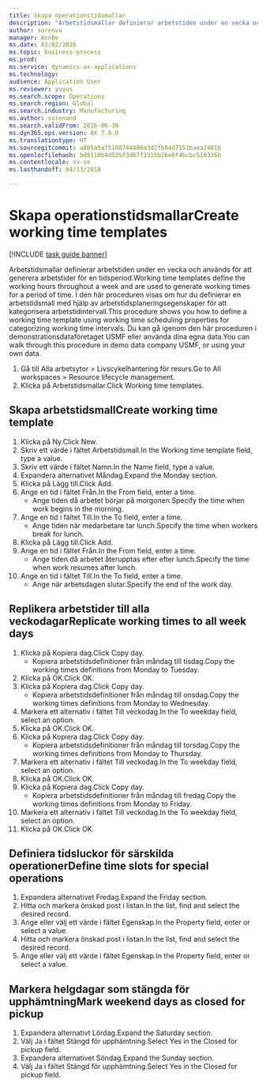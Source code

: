 ```yaml
--- 
title: Skapa operationstidsmallar
description: "Arbetstidsmallar definierar arbetstiden under en vecka och används för att generera arbetstider för en tidsperiod."
author: sorenva
manager: AnnBe
ms.date: 03/02/2016
ms.topic: business-process
ms.prod: 
ms.service: dynamics-ax-applications
ms.technology: 
audience: Application User
ms.reviewer: yuyus
ms.search.scope: Operations
ms.search.region: Global
ms.search.industry: Manufacturing
ms.author: sorenand
ms.search.validFrom: 2016-06-30
ms.dyn365.ops.version: AX 7.0.0
ms.translationtype: HT
ms.sourcegitcommit: a8b5a5af5108744406a3d2fb84d7151baea2481b
ms.openlocfilehash: bd8110b4d525f3d67f3315b26e0f4bcbc510336b
ms.contentlocale: sv-se
ms.lasthandoff: 04/13/2018

---
```

# <a name="create-working-time-templates"></a><span data-ttu-id="38e77-103">Skapa operationstidsmallar</span><span class="sxs-lookup"><span data-stu-id="38e77-103">Create working time templates</span></span>

[!INCLUDE [task guide banner](../../includes/task-guide-banner.md)]

<span data-ttu-id="38e77-104">Arbetstidsmallar definierar arbetstiden under en vecka och används för att generera arbetstider för en tidsperiod.</span><span class="sxs-lookup"><span data-stu-id="38e77-104">Working time templates define the working hours throughout a week and are used to generate working times for a period of time.</span></span> <span data-ttu-id="38e77-105">I den här proceduren visas om hur du definierar en arbetstidsmall med hjälp av arbetstidsplaneringsegenskaper för att kategorisera arbetstidintervall.</span><span class="sxs-lookup"><span data-stu-id="38e77-105">This procedure shows you how to define a working time template using working time scheduling properties for categorizing working time intervals.</span></span> <span data-ttu-id="38e77-106">Du kan gå igenom den här proceduren i demonstrationsdataföretaget USMF eller använda dina egna data.</span><span class="sxs-lookup"><span data-stu-id="38e77-106">You can walk through this procedure in demo data company USMF, or using your own data.</span></span>

1. <span data-ttu-id="38e77-107">Gå till Alla arbetsytor > Livscykelhantering för resurs.</span><span class="sxs-lookup"><span data-stu-id="38e77-107">Go to All workspaces > Resource lifecycle management.</span></span>
2. <span data-ttu-id="38e77-108">Klicka på Arbetstidsmallar.</span><span class="sxs-lookup"><span data-stu-id="38e77-108">Click Working time templates.</span></span>

## <a name="create-working-time-template"></a><span data-ttu-id="38e77-109">Skapa arbetstidsmall</span><span class="sxs-lookup"><span data-stu-id="38e77-109">Create working time template</span></span>
1. <span data-ttu-id="38e77-110">Klicka på Ny.</span><span class="sxs-lookup"><span data-stu-id="38e77-110">Click New.</span></span>
2. <span data-ttu-id="38e77-111">Skriv ett värde i fältet Arbetstidsmall.</span><span class="sxs-lookup"><span data-stu-id="38e77-111">In the Working time template field, type a value.</span></span>
3. <span data-ttu-id="38e77-112">Skriv ett värde i fältet Namn.</span><span class="sxs-lookup"><span data-stu-id="38e77-112">In the Name field, type a value.</span></span>
4. <span data-ttu-id="38e77-113">Expandera alternativet Måndag.</span><span class="sxs-lookup"><span data-stu-id="38e77-113">Expand the Monday section.</span></span>
5. <span data-ttu-id="38e77-114">Klicka på Lägg till.</span><span class="sxs-lookup"><span data-stu-id="38e77-114">Click Add.</span></span>
6. <span data-ttu-id="38e77-115">Ange en tid i fältet Från.</span><span class="sxs-lookup"><span data-stu-id="38e77-115">In the From field, enter a time.</span></span>
    * <span data-ttu-id="38e77-116">Ange tiden då arbetet börjar på morgonen.</span><span class="sxs-lookup"><span data-stu-id="38e77-116">Specify the time when work begins in the morning.</span></span>  
7. <span data-ttu-id="38e77-117">Ange en tid i fältet Till.</span><span class="sxs-lookup"><span data-stu-id="38e77-117">In the To field, enter a time.</span></span>
    * <span data-ttu-id="38e77-118">Ange tiden när medarbetare tar lunch.</span><span class="sxs-lookup"><span data-stu-id="38e77-118">Specify the time when workers break for lunch.</span></span>  
8. <span data-ttu-id="38e77-119">Klicka på Lägg till.</span><span class="sxs-lookup"><span data-stu-id="38e77-119">Click Add.</span></span>
9. <span data-ttu-id="38e77-120">Ange en tid i fältet Från.</span><span class="sxs-lookup"><span data-stu-id="38e77-120">In the From field, enter a time.</span></span>
    * <span data-ttu-id="38e77-121">Ange tiden då arbetet återupptas efter efter lunch.</span><span class="sxs-lookup"><span data-stu-id="38e77-121">Specify the time when work resumes after lunch.</span></span>  
10. <span data-ttu-id="38e77-122">Ange en tid i fältet Till.</span><span class="sxs-lookup"><span data-stu-id="38e77-122">In the To field, enter a time.</span></span>
    * <span data-ttu-id="38e77-123">Ange när arbetsdagen slutar.</span><span class="sxs-lookup"><span data-stu-id="38e77-123">Specify the end of the work day.</span></span>  

## <a name="replicate-working-times-to-all-week-days"></a><span data-ttu-id="38e77-124">Replikera arbetstider till alla veckodagar</span><span class="sxs-lookup"><span data-stu-id="38e77-124">Replicate working times to all week days</span></span>
1. <span data-ttu-id="38e77-125">Klicka på Kopiera dag.</span><span class="sxs-lookup"><span data-stu-id="38e77-125">Click Copy day.</span></span>
    * <span data-ttu-id="38e77-126">Kopiera arbetstidsdefinitioner från måndag till tisdag.</span><span class="sxs-lookup"><span data-stu-id="38e77-126">Copy the working times definitions from Monday to Tuesday.</span></span>  
2. <span data-ttu-id="38e77-127">Klicka på OK.</span><span class="sxs-lookup"><span data-stu-id="38e77-127">Click OK.</span></span>
3. <span data-ttu-id="38e77-128">Klicka på Kopiera dag.</span><span class="sxs-lookup"><span data-stu-id="38e77-128">Click Copy day.</span></span>
    * <span data-ttu-id="38e77-129">Kopiera arbetstidsdefinitioner från måndag till onsdag.</span><span class="sxs-lookup"><span data-stu-id="38e77-129">Copy the working times definitions from Monday to Wednesday.</span></span>  
4. <span data-ttu-id="38e77-130">Markera ett alternativ i fältet Till veckodag.</span><span class="sxs-lookup"><span data-stu-id="38e77-130">In the To weekday field, select an option.</span></span>
5. <span data-ttu-id="38e77-131">Klicka på OK.</span><span class="sxs-lookup"><span data-stu-id="38e77-131">Click OK.</span></span>
6. <span data-ttu-id="38e77-132">Klicka på Kopiera dag.</span><span class="sxs-lookup"><span data-stu-id="38e77-132">Click Copy day.</span></span>
    * <span data-ttu-id="38e77-133">Kopiera arbetstidsdefinitioner från måndag till torsdag.</span><span class="sxs-lookup"><span data-stu-id="38e77-133">Copy the working times definitions from Monday to Thursday.</span></span>  
7. <span data-ttu-id="38e77-134">Markera ett alternativ i fältet Till veckodag.</span><span class="sxs-lookup"><span data-stu-id="38e77-134">In the To weekday field, select an option.</span></span>
8. <span data-ttu-id="38e77-135">Klicka på OK.</span><span class="sxs-lookup"><span data-stu-id="38e77-135">Click OK.</span></span>
9. <span data-ttu-id="38e77-136">Klicka på Kopiera dag.</span><span class="sxs-lookup"><span data-stu-id="38e77-136">Click Copy day.</span></span>
    * <span data-ttu-id="38e77-137">Kopiera arbetstidsdefinitioner från måndag till fredag.</span><span class="sxs-lookup"><span data-stu-id="38e77-137">Copy the working times definitions from Monday to Friday.</span></span>  
10. <span data-ttu-id="38e77-138">Markera ett alternativ i fältet Till veckodag.</span><span class="sxs-lookup"><span data-stu-id="38e77-138">In the To weekday field, select an option.</span></span>
11. <span data-ttu-id="38e77-139">Klicka på OK.</span><span class="sxs-lookup"><span data-stu-id="38e77-139">Click OK.</span></span>

## <a name="define-time-slots-for-special-operations"></a><span data-ttu-id="38e77-140">Definiera tidsluckor för särskilda operationer</span><span class="sxs-lookup"><span data-stu-id="38e77-140">Define time slots for special operations</span></span>
1. <span data-ttu-id="38e77-141">Expandera alternativet Fredag.</span><span class="sxs-lookup"><span data-stu-id="38e77-141">Expand the Friday section.</span></span>
2. <span data-ttu-id="38e77-142">Hitta och markera önskad post i listan.</span><span class="sxs-lookup"><span data-stu-id="38e77-142">In the list, find and select the desired record.</span></span>
3. <span data-ttu-id="38e77-143">Ange eller välj ett värde i fältet Egenskap.</span><span class="sxs-lookup"><span data-stu-id="38e77-143">In the Property field, enter or select a value.</span></span>
4. <span data-ttu-id="38e77-144">Hitta och markera önskad post i listan.</span><span class="sxs-lookup"><span data-stu-id="38e77-144">In the list, find and select the desired record.</span></span>
5. <span data-ttu-id="38e77-145">Ange eller välj ett värde i fältet Egenskap.</span><span class="sxs-lookup"><span data-stu-id="38e77-145">In the Property field, enter or select a value.</span></span>

## <a name="mark-weekend-days-as-closed-for-pickup"></a><span data-ttu-id="38e77-146">Markera helgdagar som stängda för upphämtning</span><span class="sxs-lookup"><span data-stu-id="38e77-146">Mark weekend days as closed for pickup</span></span>
1. <span data-ttu-id="38e77-147">Expandera alternativt Lördag.</span><span class="sxs-lookup"><span data-stu-id="38e77-147">Expand the Saturday section.</span></span>
2. <span data-ttu-id="38e77-148">Välj Ja i fältet Stängd för upphämtning.</span><span class="sxs-lookup"><span data-stu-id="38e77-148">Select Yes in the Closed for pickup field.</span></span>
3. <span data-ttu-id="38e77-149">Expandera alternativet Söndag.</span><span class="sxs-lookup"><span data-stu-id="38e77-149">Expand the Sunday section.</span></span>
4. <span data-ttu-id="38e77-150">Välj Ja i fältet Stängd för upphämtning.</span><span class="sxs-lookup"><span data-stu-id="38e77-150">Select Yes in the Closed for pickup field.</span></span>


